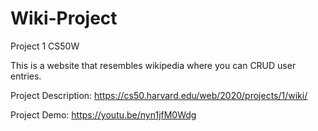 # Wiki-Project
Project 1 CS50W

This is a website that resembles wikipedia where you can CRUD user entries.

Project Description: https://cs50.harvard.edu/web/2020/projects/1/wiki/

Project Demo: https://youtu.be/nyn1jfM0Wdg
